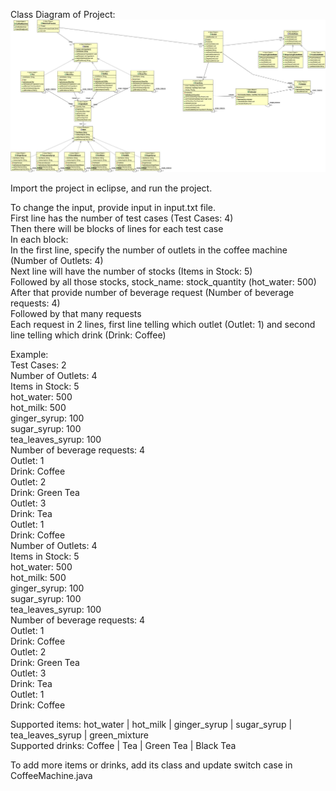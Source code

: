 Class Diagram of Project:
![Class Diagram of Project](https://github.com/shahrukhitsme/CoffeeMachine/blob/master/CoffeeMachine.jpg)

Import the project in eclipse, and run the project.

To change the input, provide input in input.txt file. <br />
First line has the number of test cases (Test Cases: 4)<br />
Then there will be blocks of lines for each test case<br />
In each block:<br />
In the first line, specify the number of outlets in the coffee machine (Number of Outlets: 4)<br />
Next line will have the number of stocks (Items in Stock: 5)<br />
Followed by all those stocks, stock_name: stock_quantity (hot_water: 500)<br />
After that provide number of beverage request (Number of beverage requests: 4)<br />
Followed by that many requests<br />
Each request in 2 lines, first line telling which outlet (Outlet: 1) and second line telling which drink (Drink: Coffee)<br />


Example:<br />
Test Cases: 2<br />
Number of Outlets: 4<br />
Items in Stock: 5<br />
hot_water: 500<br />
hot_milk: 500<br />
ginger_syrup: 100<br />
sugar_syrup: 100<br />
tea_leaves_syrup: 100<br />
Number of beverage requests: 4<br />
Outlet: 1<br />
Drink: Coffee<br />
Outlet: 2<br />
Drink: Green Tea<br />
Outlet: 3<br />
Drink: Tea<br />
Outlet: 1<br />
Drink: Coffee<br />
Number of Outlets: 4<br />
Items in Stock: 5<br />
hot_water: 500<br />
hot_milk: 500<br />
ginger_syrup: 100<br />
sugar_syrup: 100<br />
tea_leaves_syrup: 100<br />
Number of beverage requests: 4<br />
Outlet: 1<br />
Drink: Coffee<br />
Outlet: 2<br />
Drink: Green Tea<br />
Outlet: 3<br />
Drink: Tea<br />
Outlet: 1<br />
Drink: Coffee<br />

Supported items: hot_water | hot_milk | ginger_syrup | sugar_syrup | tea_leaves_syrup | green_mixture<br />
Supported drinks: Coffee | Tea | Green Tea | Black Tea<br />

To add more items or drinks, add its class and update switch case in CoffeeMachine.java
